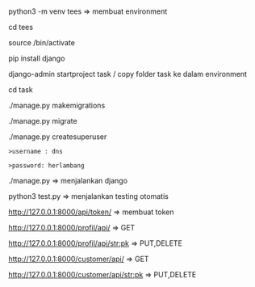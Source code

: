 #

python3 -m venv tees => membuat environment

cd tees

source /bin/activate

pip install django

django-admin startproject task / copy folder task ke dalam environment

cd task

./manage.py makemigrations

./manage.py migrate

./manage.py createsuperuser

	>username : dns
	
	>password: herlambang
	
./manage.py => menjalankan django

python3 test.py => menjalankan testing otomatis

http://127.0.0.1:8000/api/token/ => membuat token

http://127.0.0.1:8000/profil/api/ => GET

http://127.0.0.1:8000/profil/api/<str:pk> => PUT,DELETE

http://127.0.0.1:8000/customer/api/ => GET

http://127.0.0.1:8000/customer/api/<str:pk> => PUT,DELETE
